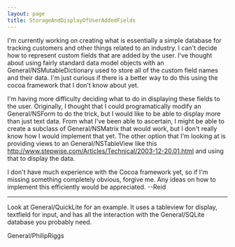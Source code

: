 ```yaml
---
layout: page
title: StorageAndDisplayOfUserAddedFields
---
```


I'm currently working on creating what is essentially a simple database for tracking customers and other things related to an industry. I can't decide how to represent custom fields that are added by the user.  I've thought about using fairly standard data model objects with an General/NSMutableDictionary used to store all of the custom field names and their data.  I'm just curious if there is a better way to do this using the cocoa framework that I don't know about yet.  

I'm having more difficulty deciding what to do in displaying these fields to the user.  Originally, I thought that I could programatically modify an General/NSForm to do the trick, but I would like to be able to display more than just text data.  From what I've been able to ascertain, I might be able to create a subclass of General/NSMatrix that would work, but I don't really know how I would implement that yet.  The other option that I'm looking at is providing views to an General/NSTableView like this http://www.stepwise.com/Articles/Technical/2003-12-20.01.html and using that to display the data.  

I don't have much experience with the Cocoa framework yet, so if I'm missing something completely obvious, forgive me. Any ideas on how to implement this efficiently would be appreciated.
--Reid

----

Look at General/QuickLite for an example. It uses a tableview for display, textfield for input, and has all the interaction with the General/SQLite database you probably need. 

General/PhilipRiggs
